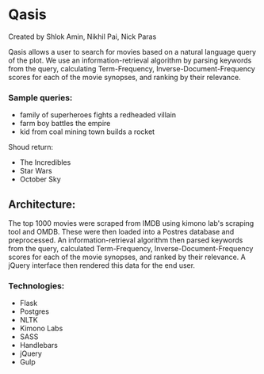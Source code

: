 # Qasis
Created by Shlok Amin, Nikhil Pai, Nick Paras

Qasis allows a user to search for movies based on a natural language query of the plot. We use an information-retrieval algorithm by parsing keywords from the query, calculating Term-Frequency, Inverse-Document-Frequency scores for each of the movie synopses, and ranking by their relevance.

### Sample queries:
* family of superheroes fights a redheaded villain
* farm boy battles the empire
* kid from coal mining town builds a rocket

Shoud return:
* The Incredibles
* Star Wars
* October Sky

## Architecture:
The top 1000 movies were scraped from IMDB using kimono lab's scraping tool and OMDB. These were then loaded into a Postres database and preprocessed. An information-retrieval algorithm then parsed keywords from the query, calculated Term-Frequency, Inverse-Document-Frequency scores for each of the movie synopses, and ranked by their relevance. A jQuery interface then rendered this data for the end user.

### Technologies:
* Flask
* Postgres
* NLTK
* Kimono Labs
* SASS
* Handlebars
* jQuery
* Gulp
